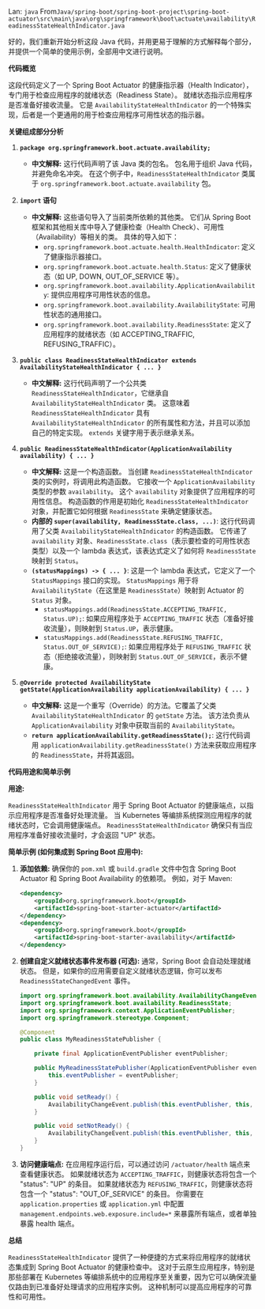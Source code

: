 Lan: `java` From`Java/spring-boot/spring-boot-project\spring-boot-actuator\src\main\java\org\springframework\boot\actuate\availability\ReadinessStateHealthIndicator.java`

好的，我们重新开始分析这段 Java 代码，并用更易于理解的方式解释每个部分，并提供一个简单的使用示例，全部用中文进行说明。

**代码概览**

这段代码定义了一个 Spring Boot Actuator 的健康指示器（Health Indicator），专门用于检查应用程序的就绪状态（Readiness State）。 就绪状态指示应用程序是否准备好接收流量。 它是 `AvailabilityStateHealthIndicator` 的一个特殊实现，后者是一个更通用的用于检查应用程序可用性状态的指示器。

**关键组成部分分析**

1.  **`package org.springframework.boot.actuate.availability;`**

    *   **中文解释:**  这行代码声明了该 Java 类的包名。  包名用于组织 Java 代码，并避免命名冲突。  在这个例子中，`ReadinessStateHealthIndicator` 类属于 `org.springframework.boot.actuate.availability` 包。

2.  **`import` 语句**

    *   **中文解释:** 这些语句导入了当前类所依赖的其他类。 它们从 Spring Boot 框架和其他相关库中导入了健康检查（Health Check）、可用性（Availability）等相关的类。 具体的导入如下：
        *   `org.springframework.boot.actuate.health.HealthIndicator`: 定义了健康指示器接口。
        *   `org.springframework.boot.actuate.health.Status`: 定义了健康状态（如 UP, DOWN, OUT_OF_SERVICE 等）。
        *   `org.springframework.boot.availability.ApplicationAvailability`:  提供应用程序可用性状态的信息。
        *   `org.springframework.boot.availability.AvailabilityState`:  可用性状态的通用接口。
        *   `org.springframework.boot.availability.ReadinessState`:  定义了应用程序的就绪状态（如 ACCEPTING_TRAFFIC, REFUSING_TRAFFIC）。

3.  **`public class ReadinessStateHealthIndicator extends AvailabilityStateHealthIndicator { ... }`**

    *   **中文解释:**  这行代码声明了一个公共类 `ReadinessStateHealthIndicator`，它继承自 `AvailabilityStateHealthIndicator` 类。  这意味着 `ReadinessStateHealthIndicator` 具有 `AvailabilityStateHealthIndicator` 的所有属性和方法，并且可以添加自己的特定实现。  `extends` 关键字用于表示继承关系。

4.  **`public ReadinessStateHealthIndicator(ApplicationAvailability availability) { ... }`**

    *   **中文解释:**  这是一个构造函数。  当创建 `ReadinessStateHealthIndicator` 类的实例时，将调用此构造函数。  它接收一个 `ApplicationAvailability` 类型的参数 `availability`。 这个 `availability` 对象提供了应用程序的可用性信息。  构造函数的作用是初始化 `ReadinessStateHealthIndicator` 对象，并配置它如何根据 `ReadinessState` 来确定健康状态。
    *   **内部的 `super(availability, ReadinessState.class, ...)`**:  这行代码调用了父类 `AvailabilityStateHealthIndicator` 的构造函数。  它传递了 `availability` 对象、`ReadinessState.class`（表示要检查的可用性状态类型）以及一个 lambda 表达式，该表达式定义了如何将 `ReadinessState` 映射到 `Status`。
    *   **`(statusMappings) -> { ... }`**: 这是一个 lambda 表达式，它定义了一个 `StatusMappings` 接口的实现。 `StatusMappings` 用于将 `AvailabilityState`（在这里是 `ReadinessState`）映射到 Actuator 的 `Status` 对象。
        *   `statusMappings.add(ReadinessState.ACCEPTING_TRAFFIC, Status.UP);`: 如果应用程序处于 `ACCEPTING_TRAFFIC` 状态（准备好接收流量），则映射到 `Status.UP`，表示健康。
        *   `statusMappings.add(ReadinessState.REFUSING_TRAFFIC, Status.OUT_OF_SERVICE);`: 如果应用程序处于 `REFUSING_TRAFFIC` 状态（拒绝接收流量），则映射到 `Status.OUT_OF_SERVICE`，表示不健康。

5.  **`@Override protected AvailabilityState getState(ApplicationAvailability applicationAvailability) { ... }`**

    *   **中文解释:**  这是一个重写（Override）的方法。它覆盖了父类 `AvailabilityStateHealthIndicator` 的 `getState` 方法。  该方法负责从 `ApplicationAvailability` 对象中获取当前的 `AvailabilityState`。
    *   **`return applicationAvailability.getReadinessState();`**:  这行代码调用 `applicationAvailability.getReadinessState()` 方法来获取应用程序的 `ReadinessState`，并将其返回。

**代码用途和简单示例**

**用途:**

`ReadinessStateHealthIndicator` 用于 Spring Boot Actuator 的健康端点，以指示应用程序是否准备好处理流量。  当 Kubernetes 等编排系统探测应用程序的就绪状态时，它会调用健康端点。  `ReadinessStateHealthIndicator` 确保只有当应用程序准备好接收流量时，才会返回 "UP" 状态。

**简单示例 (如何集成到 Spring Boot 应用中):**

1.  **添加依赖:**  确保你的 `pom.xml` 或 `build.gradle` 文件中包含 Spring Boot Actuator 和 Spring Boot Availability 的依赖项。  例如，对于 Maven:

    ```xml
    <dependency>
        <groupId>org.springframework.boot</groupId>
        <artifactId>spring-boot-starter-actuator</artifactId>
    </dependency>
    <dependency>
        <groupId>org.springframework.boot</groupId>
        <artifactId>spring-boot-starter-availability</artifactId>
    </dependency>
    ```

2.  **创建自定义就绪状态事件发布器 (可选):** 通常，Spring Boot 会自动处理就绪状态。 但是，如果你的应用需要自定义就绪状态逻辑，你可以发布 `ReadinessStateChangedEvent` 事件。

    ```java
    import org.springframework.boot.availability.AvailabilityChangeEvent;
    import org.springframework.boot.availability.ReadinessState;
    import org.springframework.context.ApplicationEventPublisher;
    import org.springframework.stereotype.Component;

    @Component
    public class MyReadinessStatePublisher {

        private final ApplicationEventPublisher eventPublisher;

        public MyReadinessStatePublisher(ApplicationEventPublisher eventPublisher) {
            this.eventPublisher = eventPublisher;
        }

        public void setReady() {
            AvailabilityChangeEvent.publish(this.eventPublisher, this, ReadinessState.ACCEPTING_TRAFFIC);
        }

        public void setNotReady() {
            AvailabilityChangeEvent.publish(this.eventPublisher, this, ReadinessState.REFUSING_TRAFFIC);
        }
    }
    ```

3.  **访问健康端点:**  在应用程序运行后，可以通过访问 `/actuator/health` 端点来查看健康状态。  如果就绪状态为 `ACCEPTING_TRAFFIC`，则健康状态将包含一个 "status": "UP" 的条目。  如果就绪状态为 `REFUSING_TRAFFIC`，则健康状态将包含一个 "status": "OUT_OF_SERVICE" 的条目。  你需要在 `application.properties` 或 `application.yml` 中配置 `management.endpoints.web.exposure.include=*` 来暴露所有端点，或者单独暴露 health 端点。

**总结**

`ReadinessStateHealthIndicator` 提供了一种便捷的方式来将应用程序的就绪状态集成到 Spring Boot Actuator 的健康检查中。  这对于云原生应用程序，特别是那些部署在 Kubernetes 等编排系统中的应用程序至关重要，因为它可以确保流量仅路由到已准备好处理请求的应用程序实例。 这种机制可以提高应用程序的可靠性和可用性。
